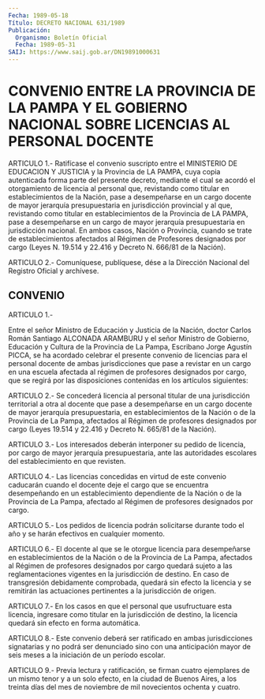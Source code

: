 ```yaml
---
Fecha: 1989-05-18
Título: DECRETO NACIONAL 631/1989
Publicación:
  Organismo: Boletín Oficial
  Fecha: 1989-05-31
SAIJ: https://www.saij.gob.ar/DN19891000631
---
```

# CONVENIO ENTRE LA PROVINCIA DE LA PAMPA Y EL GOBIERNO NACIONAL SOBRE LICENCIAS AL PERSONAL DOCENTE

<a id="1"></a>
ARTICULO  1.-  Ratifícase  el  convenio  suscripto  entre  el MINISTERIO  DE  EDUCACION  Y  JUSTICIA  y la Provincia de LA PAMPA, cuya copia autenticada forma parte del presente  decreto,  mediante el  cual  se  acordó  el  otorgamiento de licencia al personal que, revistando como titular en  establecimientos  de  la Nación, pase a desempeñarse en un cargo docente de mayor jerarquía  presupuestaria en  jurisdicción  provincial  y al que, revistando como titular  en establecimientos de la Provincia  de  LA PAMPA, pase a desempeñarse en  un  cargo  de  mayor jerarquía presupuestaria  en  jurisdicción nacional. En ambos casos,  Nación  o  Provincia, cuando se trate de establecimientos afectados al Régimen de  Profesores designados por cargo (Leyes N. 19.514 y 22.416 y Decreto N.  666/81 de la Nación).

<a id="2"></a>
ARTICULO 2.- Comuníquese, publíquese, dése a la Dirección Nacional del Registro Oficial y archívese.

## CONVENIO

<a id="1"></a>
ARTICULO 1.-

Entre  el señor Ministro de Educación y Justicia de la Nación, doctor Carlos  Román Santiago ALCONADA ARAMBURU y el señor Ministro de Gobierno, Educación  y  Cultura  de  la  Provincia  de La Pampa, Escribano Jorge Agustín PICCA, se ha acordado celebrar el  presente convenio de licencias para el personal docente de ambas jurisdicciones  que  pase  a  revistar  en  un cargo en una escuela afectada  al régimen de profesores designados  por  cargo,  que  se regirá  por    las    disposiciones  contenidas  en  los  artículos siguientes:

<a id="2"></a>
ARTICULO 2.- Se concederá licencia al personal titular de una jurisdicción territorial a otra al docente que pase a desempeñarse en un cargo docente de mayor jerarquía presupuestaria, en establecimientos de la Nación o de la Provincia de La Pampa, afectados al Régimen de profesores designados por cargo (Leyes 19.514 y 22.416 y Decreto N. 665/81 de la Nación).

<a id="3"></a>
ARTICULO 3.- Los interesados deberán interponer su pedido de licencia, por cargo de  mayor  jerarquía  presupuestaria,  ante las autoridades    escolares   del  establecimiento  en  que  revisten.

<a id="4"></a>
ARTICULO 4.- Las licencias  concedidas  en  virtud  de este convenio   caducarán  cuando  el  docente  deje  el  cargo  que  se encuentra desempeñando  en  un  establecimiento  dependiente  de la Nación  o  de  la  Provincia  de  La  Pampa, afectado al Régimen de profesores designados por cargo.

<a id="5"></a>
ARTICULO 5.- Los pedidos de licencia podrán solicitarse durante todo el año y se harán efectivos en cualquier momento.

<a id="6"></a>
ARTICULO 6.- El docente  al que se le otorgue licencia para desempeñarse en establecimientos de la Nación o de la Provincia de La Pampa, afectados al Régimen de profesores  designados  por cargo quedará  sujeto  a las reglamentaciones vigentes en la jurisdicción de  destino.  En  caso   de  transgresión  debidamente  comprobada, quedará  sin efecto la licencia  y  se  remitirán  las  actuaciones pertinentes a la jurisdicción de origen.

<a id="7"></a>
ARTICULO 7.- En los casos en que el personal que usufructuare esta  licencia,  ingresare  como  titular  en  la  jurisdicción  de destino,  la licencia  quedará  sin  efecto  en  forma  automática.

<a id="8"></a>
ARTICULO 8.- Este  convenio  deberá  ser ratificado en ambas jurisdicciones signatarias y no podrá ser denunciado  sino  con una anticipación  mayor  de  seis  meses  a la iniciación de un período escolar.

<a id="9"></a>
ARTICULO 9.- Previa lectura y ratificación, se firman cuatro ejemplares de un mismo tenor y a un solo efecto, en la ciudad de Buenos  Aires,  a los treinta días del  mes  de  noviembre  de  mil novecientos ochenta y cuatro.